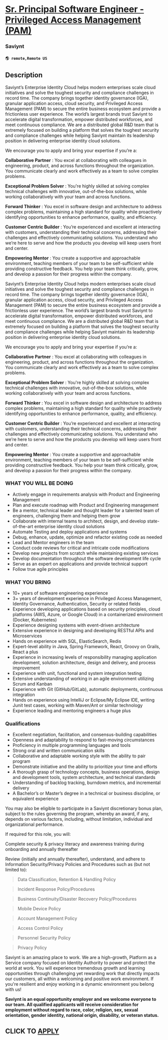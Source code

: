 # [Sr. Principal Software Engineer - Privileged Access Management (PAM)](https://www.remotewlb.com/apply/sr-principal-software-engineer-privileged-access-management-pam)  
### Saviynt  
#### `🌎 remote,Remote US`  

## Description

Saviynt’s Enterprise Identity Cloud helps modern enterprises scale cloud initiatives and solve the toughest security and compliance challenges in record time. The company brings together identity governance (IGA), granular application access, cloud security, and Privileged Access Management (PAM) to secure the entire business ecosystem and provide a frictionless user experience. The world’s largest brands trust Saviynt to accelerate digital transformation, empower distributed workforces, and meet continuous compliance. We are a distributed global R&D team that is extremely focused on building a platform that solves the toughest security and compliance challenges while helping Saviynt maintain its leadership position in delivering enterprise identity cloud solutions.

We encourage you to apply and bring your expertise if you’re a:

  

 **Collaborative Partner** : You excel at collaborating with colleagues in engineering, product, and across functions throughout the organization. You communicate clearly and work effectively as a team to solve complex problems.

  

**Exceptional Problem Solver** : You're highly skilled at solving complex technical challenges with innovative, out-of-the-box solutions, while working collaboratively with your team and across functions.

  

**Forward Thinker** : You excel in software design and architecture to address complex problems, maintaining a high standard for quality while proactively identifying opportunities to enhance performance, quality, and efficiency.

  

 **Customer Centric Builder** : You’re experienced and excellent at interacting with customers, understanding their technical concerns, addressing their challenges and effectively communicating solutions. You understand who we’re here to serve and how the products you develop will keep users front and center.

  

 **Empowering Mentor** : You create a supportive and approachable environment, teaching members of your team to be self-sufficient while providing constructive feedback. You help your team think critically, grow, and develop a passion for their progress within the company.

  

Saviynt’s Enterprise Identity Cloud helps modern enterprises scale cloud initiatives and solve the toughest security and compliance challenges in record time. The company brings together identity governance (IGA), granular application access, cloud security, and Privileged Access Management (PAM) to secure the entire business ecosystem and provide a frictionless user experience. The world’s largest brands trust Saviynt to accelerate digital transformation, empower distributed workforces, and meet continuous compliance. We are a distributed global R&D team that is extremely focused on building a platform that solves the toughest security and compliance challenges while helping Saviynt maintain its leadership position in delivering enterprise identity cloud solutions.

We encourage you to apply and bring your expertise if you’re a:

  

 **Collaborative Partner** : You excel at collaborating with colleagues in engineering, product, and across functions throughout the organization. You communicate clearly and work effectively as a team to solve complex problems.

  

**Exceptional Problem Solver** : You're highly skilled at solving complex technical challenges with innovative, out-of-the-box solutions, while working collaboratively with your team and across functions.

  

**Forward Thinker** : You excel in software design and architecture to address complex problems, maintaining a high standard for quality while proactively identifying opportunities to enhance performance, quality, and efficiency.

  

 **Customer Centric Builder** : You’re experienced and excellent at interacting with customers, understanding their technical concerns, addressing their challenges and effectively communicating solutions. You understand who we’re here to serve and how the products you develop will keep users front and center.

  

 **Empowering Mentor** : You create a supportive and approachable environment, teaching members of your team to be self-sufficient while providing constructive feedback. You help your team think critically, grow, and develop a passion for their progress within the company.

  

### WHAT YOU WILL BE DOING

* Actively engage in requirements analysis with Product and Engineering Management 
* Plan and execute roadmap with Product and Engineering management
* Be a mentor, technical leader and thought leader for a talented team of engineers, challenging them and helping them grow
* Collaborate with internal teams to architect, design, and develop state-of-the-art enterprise identity cloud solutions
* Automate Testing and deploy applications and systems
* Debug, enhance, update, optimize and refactor existing code as needed
* Lead and Mentor engineers in the team 
* Conduct code reviews for critical and intricate code modifications
* Develop new projects from scratch while maintaining existing services 
* Develop documentation throughout the software development life cycle
* Serve as an expert on applications and provide technical support
* Follow true agile principles 

  

### WHAT YOU BRING

* 10+ years of software engineering experience
* 3+ years of development experience in Privileged Access Management, Identity Governance, Authentication, Security or related fields
* Experience developing applications based on security principles, cloud platforms (AWS, Azure, or Google Cloud) in a containerized environment (Docker, Kubernetes) 
* Experience designing systems with event-driven architecture
* Extensive experience in designing and developing RESTful APIs and Microservices
* Hands on experience with SQL, ElasticSearch, Redis
* Expert-level ability in Java, Spring Framework, React, Groovy on Grails, React a plus
* Experience in increasing levels of responsibility managing application development, solution architecture, design and delivery, and process improvement
* Experience with unit, functional and system integration testing
* Extensive understanding of working in an agile environment utilizing Scrum and Kanban
* Experience with Git (GitHub/GitLab), automatic deployments, continuous integration
* Hands on experience using IntelliJ or Eclipse/My Eclipse IDE, writing Junit test cases, working with Maven/Ant or similar technology 
* Experience leading and mentoring engineers a huge plus 

  

### Qualifications

* Excellent negotiation, facilitation, and consensus-building capabilities
* Openness and adaptability to respond to fast-moving circumstances
* Proficiency in multiple programming languages and tools
* Strong oral and written communication skills
* Collaborative and adaptable working style with the ability to pair program
* Demonstrate initiative and the ability to prioritize your time and efforts
* A thorough grasp of technology concepts, business operations, design and development tools, system architecture, and technical standards
* Understanding of backlog tracking, burndown metrics, and incremental delivery
* A Bachelor’s or Master’s degree in a technical or business discipline, or equivalent experience

  

You may also be eligible to participate in a Saviynt discretionary bonus plan, subject to the rules governing the program, whereby an award, if any, depends on various factors, including, without limitation, individual and organizational performance.

  

If required for this role, you will:

Complete security & privacy literacy and awareness training during onboarding and annually thereafter

Review (initially and annually thereafter), understand, and adhere to Information Security/Privacy Policies and Procedures such as (but not limited to):

  

> Data Classification, Retention & Handling Policy

> Incident Response Policy/Procedures

> Business Continuity/Disaster Recovery Policy/Procedures

> Mobile Device Policy

> Account Management Policy

> Access Control Policy

> Personnel Security Policy

> Privacy Policy

  

Saviynt is an amazing place to work. We are a high-growth, Platform as a Service company focused on Identity Authority to power and protect the world at work. You will experience tremendous growth and learning opportunities through challenging yet rewarding work that directly impacts our customers, all within a welcoming and positive work environment. If you're resilient and enjoy working in a dynamic environment you belong with us!

  

 **Saviynt is an equal opportunity employer and we welcome everyone to our team. All qualified applicants will receive consideration for employment without regard to race, color, religion, sex, sexual orientation, gender identity, national origin, disability, or veteran status.**

  
## CLICK TO [APPLY](https://www.remotewlb.com/apply/sr-principal-software-engineer-privileged-access-management-pam)

